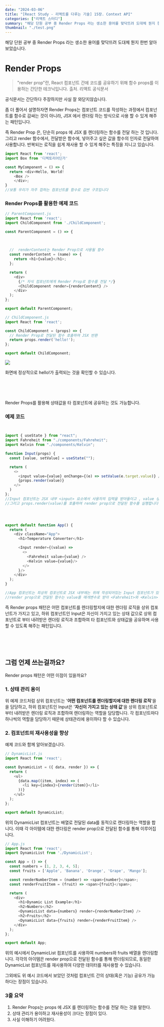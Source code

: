 ```yaml
---
date: "2024-03-06"
title: "[React Study - 리액트를 다루는 기술] 15장. Context API"
categories: ["리액트 스터디"]
summary: "해당 단원 공부 중 Render Props 라는 생소한 용어를 맞닥뜨려 도대체 뭔지 한번 알아보았습니다."
thumbnail: "./test.png"
---
```




해당 단원 공부 중 Render Props 라는 생소한 용어를 맞닥뜨려 도대체 뭔지 한번 알아보았습니다.

# Render Props
> "render prop"란, React 컴포넌트 간에 코드를 공유하기 위해 함수 props를 이용하는 간단한 테크닉입니다.
출처. 리액트 공식문서

공식문서는 간단하다 주장하지만 사실 잘 와닫지않습니다. 

좀 더 풀어서 설명하자면
Render Props는 컴포넌트 코드를 작성하는 과정에서 컴포넌트를 함수로 감싸는 것이 아니라, JSX 에서 렌더링 하는 방식으로 사용 할 수 있게 해주는 패턴입니다.

즉 Render Prop 은, 단순히 props 에 JSX 를 렌더링하는 함수를 전달 하는 것 입니다. 그리고 render 함수에서, 전달받은 함수에, 넣어주고 싶은 값을 함수의 인자로 전달하여 사용합니다.
반복되는 로직을 쉽게 재사용 할 수 있게 해주는 특징을 지니고 있습니다. 

```js
import React from 'react';
import Box from '디렉토리어딘가'

const MyComponent = () => {
  return <div>Hello, World!
    <Box />
    </div>;
}
//보통 우리가 자주 접하는 컴포넌트를 함수로 감싼 구조입니다

```


### Render Props를 활용한 예제 코드

```js
// ParentComponent.js
import React from 'react';
import ChildComponent from './ChildComponent';

const ParentComponent = () => {
  
  
  
  //  renderContent는 Render Prop으로 사용될 함수
  const renderContent = (name) => {
    return <h1>{value}</h1>;
  };

  return (
    <div>
      {/* 자식 컴포넌트에게 Render Prop로 함수를 전달 */}
      <ChildComponent render={renderContent} />
    </div>
  );
};

export default ParentComponent;
```


```js
// ChildComponent.js
import React from 'react';

const ChildComponent = (props) => {
  // Render Prop로 전달된 함수 호출하여 JSX 반환
  return props.render('hello!');
};

export default ChildComponent;
```


![](https://velog.velcdn.com/images/dogmnil2007/post/cf5cb4a5-8711-48b6-b4a8-5b8721b63a1e/image.png)

화면에 정상적으로 hello!가 출력되는 것을 확인할 수 있습니다. 

<br><br>
<br>

Render Props를 활용해 상태값을 타 컴포넌트에 공유하는 것도 가능합니다. 

### 예제 코드

```js


import { useState } from "react";
import Fahreheit from "./components/Fahreheit";
import Kelvin from "./components/Kelvin";

function Input(props) {
  const [value, setValue] = useState("");

  return (
    <>
      <input value={value} onChange={(e) => setValue(e.target.value)} />
      {props.render(value)}
    </>
  )
};
//Input 컴포넌트는 JSX 내부 <input> 요소에서 사용자의 입력을 받아들이고 , value 상태를 통해 입력된 값을 표시, onChange 이벤트 핸들러를 통해 입력값이 변경될 때마다 setValue 함수를 호출하여 상태를 업데이트합니다.
//그리고 props.render(value)를 호출하여 render prop으로 전달된 함수를 실행합니다. 이 함수는 Fahreheit와 Kelvin 컴포넌트에 value 값을 전달하고, 해당 컴포넌트들을 렌더링합니다.




export default function App() {
  return (
    <div className="App">
      <h1>Temperature Converter</h1>

      <Input render={(value) =>
        <>
          <Fahreheit value={value} />
          <Kelvin value={value}/>
        </>
      }/>
    </div>
  );
}

//App 컴포넌트는 최상위 컴포넌트로 JSX 내부에는 위에 작성되어있는 Input 컴포넌트가 있습니다. 이 컴포넌트에는 render prop으로 함수가 전달되며, 해당 함수는 Fahreheit와 Kelvin 컴포넌트를 렌더링합니다.
//render prop으로 전달된 함수는 value를 매개변수로 받아 <Fahreheit>와 <Kelvin> 컴포넌트를 렌더링합니다. 이러한 방식으로 Input 컴포넌트와 App 컴포넌트 사이에 데이터를 전달하고 관리할 수 있습니다.

```


즉 Render props 패턴은 
어떤 컴포넌트를 렌더링할지에 대한 렌더링 로직을 상위 컴포넌트가 가지고 있고,
하위 컴포넌트인 Input은 자신이 가지고 있는 상태 값으로 상위 컴포넌트로 부터 내려받은 렌더링 로직과 조합하여 타 컴포넌트와 상태값을 공유하며 사용할 수 있도록 해주는 패턴입니다. 

<br><br>
<br>



## 그럼 언제 쓰는걸까요?
Render props 패턴은 어떤 이점이 있을까요?

### 1. 상태 관리 용이
위 예제 코드처럼 상위 컴포넌트는 '**어떤 컴포넌트를 렌더링할지에 대한 렌더링 로직**'을 을 담당하고,
하위 컴포넌트인 Input은 '**자신이 가지고 있는 상태 값**'을 상위 컴포넌트로 부터 내려받은 렌더링 로직과 조합하여 렌더링하는 역할을 담당합니다. 각 컴포넌트마다 하나씩의 역할을 담당하기 때문에 상태관리에 용이하다 할 수 있습니다. 

### 2. 컴포넌트의 재사용성을 향상
예제 코드와 함께 알아보겠습니다. 

```js
// DynamicList.js
import React from 'react';

const DynamicList = ({ data, render }) => {
  return (
    <ul>
      {data.map((item, index) => (
        <li key={index}>{render(item)}</li>
      ))}
    </ul>
  );
};

export default DynamicList;
```
위의 DynamicList 컴포넌트는 배열로 전달된 data를 동적으로 렌더링하는 역할을 합니다. 이때 각 아이템에 대한 렌더링은 render prop으로 전달된 함수를 통해 이루어집니다.


```js
// App.js
import React from 'react';
import DynamicList from './DynamicList';

const App = () => {
  const numbers = [1, 2, 3, 4, 5];
  const fruits = ['Apple', 'Banana', 'Orange', 'Grape', 'Mango'];

  const renderNumberItem = (number) => <span>{number}</span>;
  const renderFruitItem = (fruit) => <span>{fruit}</span>;

  return (
    <div>
      <h1>Dynamic List Example</h1>
      <h2>Numbers</h2>
      <DynamicList data={numbers} render={renderNumberItem} />
      <h2>Fruits</h2>
      <DynamicList data={fruits} render={renderFruitItem} />
    </div>
  );
};

export default App;
```

위의 예시에서 DynamicList 컴포넌트를 사용하여 numbers와 fruits 배열을 렌더링합니다. 각각의 아이템은 render prop으로 전달된 함수를 통해 렌더링되므로, 동일한 DynamicList 컴포넌트를 재사용하여 다양한 데이터를 재사용할 수 있습니다.




그외에도 위 예시 코드에서 보았던 것처럼 컴포넌트 간의 상태(혹은 기능) 공유가 가능하다는 장점이 있습니다.




### 3줄 요약
1. Render Props는 props 에 JSX 를 렌더링하는 함수를 전달 하는 것을 말한다. 
2. 상태 관리가 용이하고 재사용성이 크다는 장점이 있다.
3. 사실 이해하기 어려웠다. 








